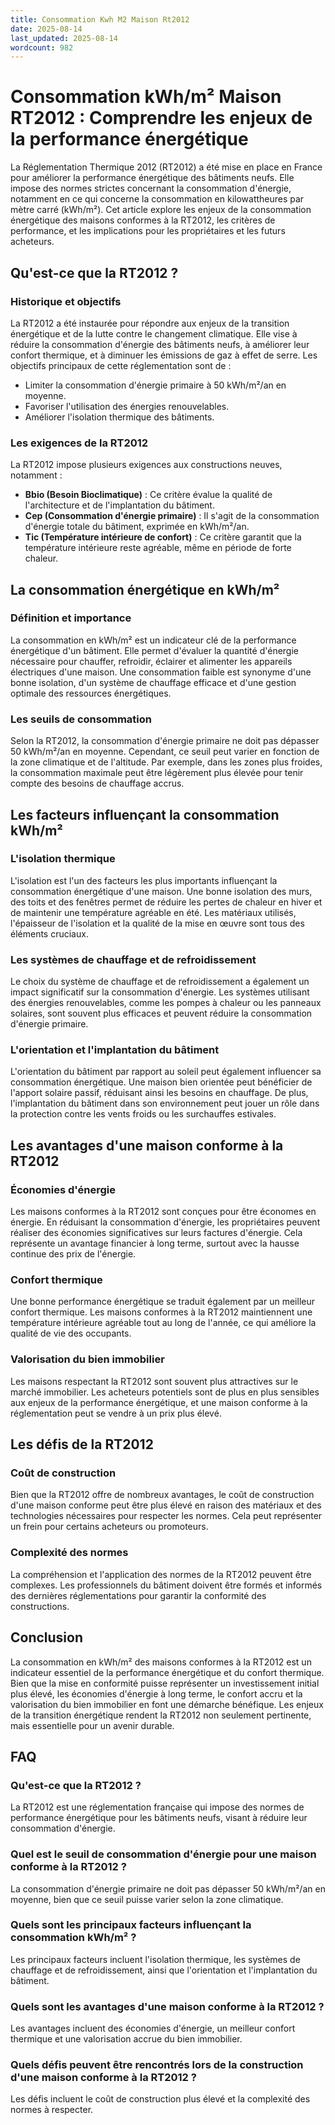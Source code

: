 ```yaml
---
title: Consommation Kwh M2 Maison Rt2012
date: 2025-08-14
last_updated: 2025-08-14
wordcount: 982
---
```


# Consommation kWh/m² Maison RT2012 : Comprendre les enjeux de la performance énergétique

La Réglementation Thermique 2012 (RT2012) a été mise en place en France pour améliorer la performance énergétique des bâtiments neufs. Elle impose des normes strictes concernant la consommation d'énergie, notamment en ce qui concerne la consommation en kilowattheures par mètre carré (kWh/m²). Cet article explore les enjeux de la consommation énergétique des maisons conformes à la RT2012, les critères de performance, et les implications pour les propriétaires et les futurs acheteurs.

## Qu'est-ce que la RT2012 ?

### Historique et objectifs

La RT2012 a été instaurée pour répondre aux enjeux de la transition énergétique et de la lutte contre le changement climatique. Elle vise à réduire la consommation d'énergie des bâtiments neufs, à améliorer leur confort thermique, et à diminuer les émissions de gaz à effet de serre. Les objectifs principaux de cette réglementation sont de :

- Limiter la consommation d'énergie primaire à 50 kWh/m²/an en moyenne.
- Favoriser l'utilisation des énergies renouvelables.
- Améliorer l'isolation thermique des bâtiments.

### Les exigences de la RT2012

La RT2012 impose plusieurs exigences aux constructions neuves, notamment :

- **Bbio (Besoin Bioclimatique)** : Ce critère évalue la qualité de l'architecture et de l'implantation du bâtiment.
- **Cep (Consommation d'énergie primaire)** : Il s'agit de la consommation d'énergie totale du bâtiment, exprimée en kWh/m²/an.
- **Tic (Température intérieure de confort)** : Ce critère garantit que la température intérieure reste agréable, même en période de forte chaleur.

## La consommation énergétique en kWh/m²

### Définition et importance

La consommation en kWh/m² est un indicateur clé de la performance énergétique d'un bâtiment. Elle permet d'évaluer la quantité d'énergie nécessaire pour chauffer, refroidir, éclairer et alimenter les appareils électriques d'une maison. Une consommation faible est synonyme d'une bonne isolation, d'un système de chauffage efficace et d'une gestion optimale des ressources énergétiques.

### Les seuils de consommation

Selon la RT2012, la consommation d'énergie primaire ne doit pas dépasser 50 kWh/m²/an en moyenne. Cependant, ce seuil peut varier en fonction de la zone climatique et de l'altitude. Par exemple, dans les zones plus froides, la consommation maximale peut être légèrement plus élevée pour tenir compte des besoins de chauffage accrus.

## Les facteurs influençant la consommation kWh/m²

### L'isolation thermique

L'isolation est l'un des facteurs les plus importants influençant la consommation énergétique d'une maison. Une bonne isolation des murs, des toits et des fenêtres permet de réduire les pertes de chaleur en hiver et de maintenir une température agréable en été. Les matériaux utilisés, l'épaisseur de l'isolation et la qualité de la mise en œuvre sont tous des éléments cruciaux.

### Les systèmes de chauffage et de refroidissement

Le choix du système de chauffage et de refroidissement a également un impact significatif sur la consommation d'énergie. Les systèmes utilisant des énergies renouvelables, comme les pompes à chaleur ou les panneaux solaires, sont souvent plus efficaces et peuvent réduire la consommation d'énergie primaire.

### L'orientation et l'implantation du bâtiment

L'orientation du bâtiment par rapport au soleil peut également influencer sa consommation énergétique. Une maison bien orientée peut bénéficier de l'apport solaire passif, réduisant ainsi les besoins en chauffage. De plus, l'implantation du bâtiment dans son environnement peut jouer un rôle dans la protection contre les vents froids ou les surchauffes estivales.

## Les avantages d'une maison conforme à la RT2012

### Économies d'énergie

Les maisons conformes à la RT2012 sont conçues pour être économes en énergie. En réduisant la consommation d'énergie, les propriétaires peuvent réaliser des économies significatives sur leurs factures d'énergie. Cela représente un avantage financier à long terme, surtout avec la hausse continue des prix de l'énergie.

### Confort thermique

Une bonne performance énergétique se traduit également par un meilleur confort thermique. Les maisons conformes à la RT2012 maintiennent une température intérieure agréable tout au long de l'année, ce qui améliore la qualité de vie des occupants.

### Valorisation du bien immobilier

Les maisons respectant la RT2012 sont souvent plus attractives sur le marché immobilier. Les acheteurs potentiels sont de plus en plus sensibles aux enjeux de la performance énergétique, et une maison conforme à la réglementation peut se vendre à un prix plus élevé.

## Les défis de la RT2012

### Coût de construction

Bien que la RT2012 offre de nombreux avantages, le coût de construction d'une maison conforme peut être plus élevé en raison des matériaux et des technologies nécessaires pour respecter les normes. Cela peut représenter un frein pour certains acheteurs ou promoteurs.

### Complexité des normes

La compréhension et l'application des normes de la RT2012 peuvent être complexes. Les professionnels du bâtiment doivent être formés et informés des dernières réglementations pour garantir la conformité des constructions.

## Conclusion

La consommation en kWh/m² des maisons conformes à la RT2012 est un indicateur essentiel de la performance énergétique et du confort thermique. Bien que la mise en conformité puisse représenter un investissement initial plus élevé, les économies d'énergie à long terme, le confort accru et la valorisation du bien immobilier en font une démarche bénéfique. Les enjeux de la transition énergétique rendent la RT2012 non seulement pertinente, mais essentielle pour un avenir durable.

## FAQ

### Qu'est-ce que la RT2012 ?

La RT2012 est une réglementation française qui impose des normes de performance énergétique pour les bâtiments neufs, visant à réduire leur consommation d'énergie.

### Quel est le seuil de consommation d'énergie pour une maison conforme à la RT2012 ?

La consommation d'énergie primaire ne doit pas dépasser 50 kWh/m²/an en moyenne, bien que ce seuil puisse varier selon la zone climatique.

### Quels sont les principaux facteurs influençant la consommation kWh/m² ?

Les principaux facteurs incluent l'isolation thermique, les systèmes de chauffage et de refroidissement, ainsi que l'orientation et l'implantation du bâtiment.

### Quels sont les avantages d'une maison conforme à la RT2012 ?

Les avantages incluent des économies d'énergie, un meilleur confort thermique et une valorisation accrue du bien immobilier.

### Quels défis peuvent être rencontrés lors de la construction d'une maison conforme à la RT2012 ?

Les défis incluent le coût de construction plus élevé et la complexité des normes à respecter.